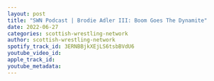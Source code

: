 ```yaml
---
layout: post
title: "SWN Podcast | Brodie Adler III: Boom Goes The Dynamite"
date: 2022-06-27
categories: scottish-wrestling-network
author: scottish-wrestling-network
spotify_track_id: 3ERNBBjkXEjLS6tsbBVdU6
youtube_video_id: 
apple_track_id: 
youtube_metadata: 
---
```

